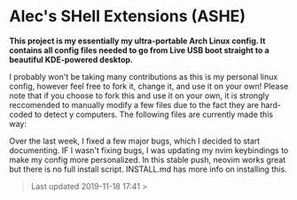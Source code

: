 # Alec's SHell Extensions (ASHE)

**This project is my essentially my ultra-portable Arch Linux config.  It contains 
all config files needed to go from Live USB boot straight to a beautiful KDE-powered desktop.**

I probably won't be taking many contributions as this is my personal linux config, however feel free to fork it, change it, and use it on your own!  Please note that if you choose to fork this and use it on your own, it is strongly reccomended to manually modify a few files due to the fact they are hard-coded to detect y computers.  The following files are currently made this way:

Over the last week, I fixed a few major bugs, which I decided to start documenting.  IF
I wasn't fixing bugs, I was updating my nvim keybindings to make my config more
personalized.  In this stable push, neovim works great but there is no full install
script.  INSTALL.md has more info on installing this.



>>>>>>>>>>>>>>>>>>>>>>>>>>>>>>>>>>>
>  Last updated 2019-11-18 17:41  >
>>>>>>>>>>>>>>>>>>>>>>>>>>>>>>>>>>>


